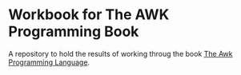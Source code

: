 # Workbook for The AWK Programming Book

A repository to hold the results of working throug the book [The Awk Programming Language](http://www.cs.bell-labs.com/cm/cs/awkbook/).
